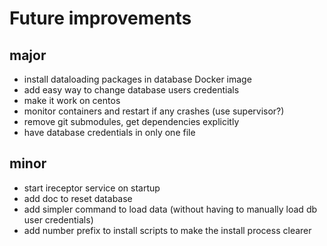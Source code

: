# Future improvements

## major
- install dataloading packages in database Docker image
- add easy way to change database users credentials
- make it work on centos
- monitor containers and restart if any crashes (use supervisor?)
- remove git submodules, get dependencies explicitly
- have database credentials in only one file


## minor
- start ireceptor service on startup
- add doc to reset database
- add simpler command to load data (without having to manually load db user credentials)
- add number prefix to install scripts to make the install process clearer

